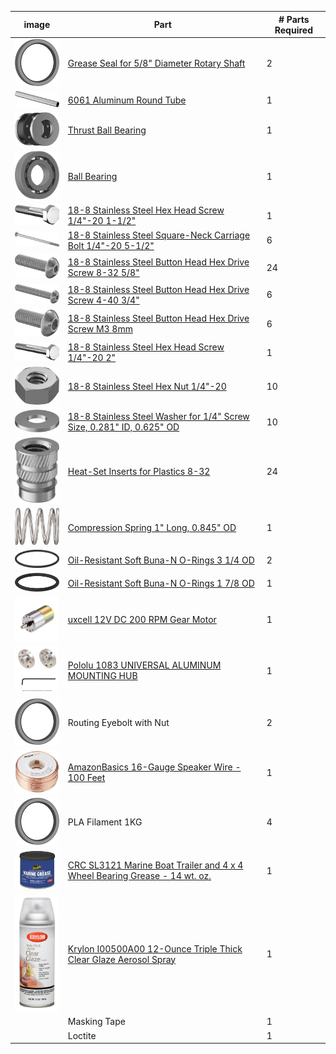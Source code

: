 | image | Part | # Parts Required |
| ----- | ---- | ---------------- |    
|[](#grease_seal)<img src="images\grease_seal.png"  width="100">|[Grease Seal for 5/8" Diameter Rotary Shaft](https://www.mcmaster.com/5154T83) | 2 |
|[](#aluminum_round_tube)<img src="images\aluminum_round_tube.png"  width="100">|[6061 Aluminum Round Tube](https://www.mcmaster.com/9056K91) | 1 |	
|[](#thrust_bearing)<img src="images\thrust_bearing.png"  width="100">|[Thrust Ball Bearing](https://www.mcmaster.com/6655K38) |	1 |	
|[](#ball_bearing)<img src="images\ball_bearing.png"  width="100">|[Ball Bearing](https://www.mcmaster.com/60355K506) | 1 |
|[](#hex_head_screw_1_1_2_inch)<img src="images\hex_head_screw_1_1_2_inch.png"  width="100">|[18-8 Stainless Steel Hex Head Screw 1/4"-20 1-1/2"](https://www.mcmaster.com/92198a546) | 1	 |
|[](#carriage_bolt)<img src="images\carriage_bolt.png"  width="100">|[18-8 Stainless Steel Square-Neck Carriage Bolt 1/4"-20 5-1/2"](https://www.mcmaster.com/92356A564) | 6 |
|[](#screw_8_32)<img src="images\8-32_hex_screw.png"  width="100">|[18-8 Stainless Steel Button Head Hex Drive Screw 8-32 5/8"](https://www.mcmaster.com/92949A196) | 24 |
|[](#screw_4_40)<img src="images\4-40_hex_screw.png"  width="100">|[18-8 Stainless Steel Button Head Hex Drive Screw 4-40 3/4"](https://www.mcmaster.com/92949A113) | 6	|
|[](#M3_8mm_hex_screw)<img src="images\M3_8mm_hex_screw.png"  width="100">|[18-8 Stainless Steel Button Head Hex Drive Screw M3 8mm](https://www.mcmaster.com/92095A181) | 6 |	
|[](#screw_1_4_2)<img src="images\hex_head_screw_2_inch.png"  width="100">|[18-8 Stainless Steel Hex Head Screw 1/4"-20 2"](https://www.mcmaster.com/92198A550) | 1 |	
|[](#hex_nut)<img src="images\hex_nut.png"  width="100">|[18-8 Stainless Steel Hex Nut 1/4"-20](https://www.mcmaster.com/91845A029) | 10 |	
|[](#washer)<img src="images\washer.png"  width="100">|[18-8 Stainless Steel Washer for 1/4" Screw Size, 0.281" ID, 0.625" OD](https://www.mcmaster.com/92141A029) | 10 |	
|[](#heat-set_inserts)<img src="images\heat-set_inserts.png"  width="100">|[Heat-Set Inserts for Plastics 8-32](https://www.mcmaster.com/93365A142) | 24 |	
|[](#spring)<img src="images\spring.png"  width="100">|[Compression Spring 1" Long, 0.845" OD](https://www.mcmaster.com/9657K319) | 1 |	
|[](#orings_3)<img src="images\3_inch_orings.png"  width="100">|[Oil-Resistant Soft Buna-N O-Rings 3 1/4 OD](https://www.mcmaster.com/2418T189) | 2 |	
|[](#1_7_8_oring)<img src="images\1_7_8_oring.png"  width="100">|[Oil-Resistant Soft Buna-N O-Rings 1 7/8 OD](https://www.mcmaster.com/2418T178) | 1 |	
|[](#motor)<img src="images\motor.jpg"  width="100">|[uxcell 12V DC 200 RPM Gear Motor](https://www.amazon.com/gp/product/B01KTXRB90/ref=oh_aui_search_asin_title?ie=UTF8&psc=1&tag=walrusturbine-20) | 1 |	
|[](#hub)<img src="images\hub.jpg"  width="100">|[Pololu 1083 UNIVERSAL ALUMINUM MOUNTING HUB](https://www.amazon.com/gp/product/B00B887FX8/ref=oh_aui_search_asin_title?ie=UTF8&psc=1&tag=walrusturbine-20) | 1 |	
|[](#grease_seal)<img src="images\grease_seal.png"  width="100">|Routing Eyebolt with Nut | 2  
|[](#wire)<img src="images\wire.jpg"  width="100">|[AmazonBasics 16-Gauge Speaker Wire - 100 Feet](https://www.amazon.com/gp/product/B006LW0W5Y/ref=oh_aui_search_asin_title?ie=UTF8&psc=1&tag=walrusturbine-20) | 1 |	
|[](#pla)<img src="images\grease_seal.png"  width="100">|PLA Filament 1KG | 4 |	
|[](#grease)<img src="images\grease.jpg"  width="100">|[CRC SL3121 Marine Boat Trailer and 4 x 4 Wheel Bearing Grease - 14 wt. oz.](https://www.amazon.com/gp/product/B000CPJMY8/ref=oh_aui_search_asin_title?ie=UTF8&psc=1&tag=walrusturbine-20) | 1 |	
|[](#spray)<img src="images\spray.jpg" width="100">|[Krylon I00500A00 12-Ounce Triple Thick Clear Glaze Aerosol Spray](https://www.amazon.com/gp/product/B001144TJC/ref=oh_aui_search_asin_title?ie=UTF8&psc=1&tag=walrusturbine-20) | 1 |	
|[](#masking_tape)|Masking Tape | 1 |
|[](#loctite)|Loctite | 1 |